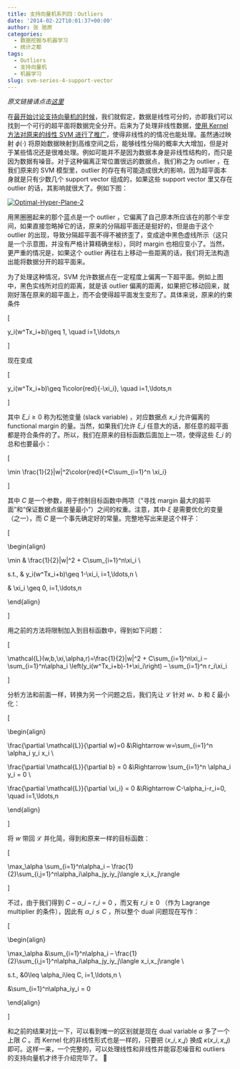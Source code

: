 ```yaml
---
title: 支持向量机系列四：Outliers
date: '2014-02-22T10:01:37+00:00'
author: 张 驰原
categories:
  - 数据挖掘与机器学习
  - 统计之都
tags:
  - Outliers
  - 支持向量机
  - 机器学习
slug: svm-series-4-support-vector
---
```


_原文链接请点击<a href="http://blog.pluskid.org/?p=692" target="_blank">这里</a>_

在[最开始讨论支持向量机的时候](/?p=632)，我们就假定，数据是线性可分的，亦即我们可以找到一个可行的超平面将数据完全分开。后来为了处理非线性数据，[使用 Kernel 方法对原来的线性 SVM 进行了推广](/?p=685)，使得非线性的的情况也能处理。虽然通过映射 $\phi(\cdot)$ 将原始数据映射到高维空间之后，能够线性分隔的概率大大增加，但是对于某些情况还是很难处理。例如可能并不是因为数据本身是非线性结构的，而只是因为数据有噪音。对于这种偏离正常位置很远的数据点，我们称之为 outlier ，在我们原来的 SVM 模型里，outlier 的存在有可能造成很大的影响，因为超平面本身就是只有少数几个 support vector 组成的，如果这些 support vector 里又存在 outlier 的话，其影响就很大了。例如下图：

[![Optimal-Hyper-Plane-2](https://cos.name/wp-content/uploads/2014/02/Optimal-Hyper-Plane-2-300x294.png)](https://cos.name/wp-content/uploads/2014/02/Optimal-Hyper-Plane-2.png)

用黑圈圈起来的那个蓝点是一个 outlier ，它偏离了自己原本所应该在的那个半空间，如果直接忽略掉它的话，原来的分隔超平面还是挺好的，但是由于这个 outlier 的出现，导致分隔超平面不得不被挤歪了，变成途中黑色虚线所示（这只是一个示意图，并没有严格计算精确坐标），同时 margin 也相应变小了。当然，更严重的情况是，如果这个 outlier 再往右上移动一些距离的话，我们将无法构造出能将数据分开的超平面来。

<!--more-->为了处理这种情况，SVM 允许数据点在一定程度上偏离一下超平面。例如上图中，黑色实线所对应的距离，就是该 outlier 偏离的距离，如果把它移动回来，就刚好落在原来的超平面上，而不会使得超平面发生变形了。具体来说，原来的约束条件

\[
  
y\_i(w^Tx\_i+b)\geq 1, \quad i=1,\ldots,n
  
\]

现在变成

\[
  
y\_i(w^Tx\_i+b)\geq 1\color{red}{-\xi_i}, \quad i=1,\ldots,n
  
\]

其中 $\xi\_i\geq 0$ 称为松弛变量 (slack variable) ，对应数据点 $x\_i$ 允许偏离的 functional margin 的量。当然，如果我们允许 $\xi\_i$ 任意大的话，那任意的超平面都是符合条件的了。所以，我们在原来的目标函数后面加上一项，使得这些 $\xi\_i$ 的总和也要最小：

\[
  
\min \frac{1}{2}\|w\|^2\color{red}{+C\sum\_{i=1}^n \xi\_i}
  
\]

其中 $C$ 是一个参数，用于控制目标函数中两项（“寻找 margin 最大的超平面”和“保证数据点偏差量最小”）之间的权重。注意，其中 $\xi$ 是需要优化的变量（之一），而 $C$ 是一个事先确定好的常量。完整地写出来是这个样子：

\[
  
\begin{align}
  
\min & \frac{1}{2}\|w\|^2 + C\sum\_{i=1}^n\xi\_i \\
  
s.t., & y\_i(w^Tx\_i+b)\geq 1-\xi_i, i=1,\ldots,n \\
  
& \xi_i \geq 0, i=1,\ldots,n
  
\end{align}
  
\]

用之前的方法将限制加入到目标函数中，得到如下问题：

\[
  
\mathcal{L}(w,b,\xi,\alpha,r)=\frac{1}{2}\|w\|^2 + C\sum\_{i=1}^n\xi\_i &#8211; \sum\_{i=1}^n\alpha\_i \left(y\_i(w^Tx\_i+b)-1+\xi\_i\right) &#8211; \sum\_{i=1}^n r\_i\xi\_i
  
\]

分析方法和前面一样，转换为另一个问题之后，我们先让 $\mathcal{L}$ 针对 $w$、$b$ 和 $\xi$ 最小化：

\[
  
\begin{align}
  
\frac{\partial \mathcal{L}}{\partial w}=0 &\Rightarrow w=\sum\_{i=1}^n \alpha\_i y\_i x\_i \\
  
\frac{\partial \mathcal{L}}{\partial b} = 0 &\Rightarrow \sum\_{i=1}^n \alpha\_i y_i = 0 \\
  
\frac{\partial \mathcal{L}}{\partial \xi\_i} = 0 &\Rightarrow C-\alpha\_i-r_i=0, \quad i=1,\ldots,n
  
\end{align}
  
\]

将 $w$ 带回 $\mathcal{L}$ 并化简，得到和原来一样的目标函数：

\[
  
\max\_\alpha \sum\_{i=1}^n\alpha\_i &#8211; \frac{1}{2}\sum\_{i,j=1}^n\alpha\_i\alpha\_jy\_iy\_j\langle x\_i,x\_j\rangle
  
\]

不过，由于我们得到 $C-\alpha\_i-r\_i=0$ ，而又有 $r\_i\geq 0$ （作为 Lagrange multiplier 的条件），因此有 $\alpha\_i\leq C$ ，所以整个 dual 问题现在写作：

\[
  
\begin{align}
  
\max\_\alpha &\sum\_{i=1}^n\alpha\_i &#8211; \frac{1}{2}\sum\_{i,j=1}^n\alpha\_i\alpha\_jy\_iy\_j\langle x\_i,x\_j\rangle \\
  
s.t., &0\leq \alpha_i\leq C, i=1,\ldots,n \\
  
&\sum\_{i=1}^n\alpha\_iy_i = 0
  
\end{align}
  
\]

和之前的结果对比一下，可以看到唯一的区别就是现在 dual variable $\alpha$ 多了一个上限 $C$ 。而 Kernel 化的非线性形式也是一样的，只要把 $\langle x\_i,x\_j \rangle$ 换成 $\kappa(x\_i,x\_j)$ 即可。这样一来，一个完整的，可以处理线性和非线性并能容忍噪音和 outliers 的支持向量机才终于介绍完毕了。 🙂
